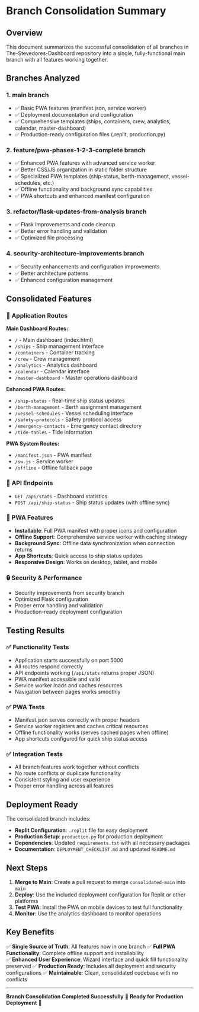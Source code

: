 # Branch Consolidation Summary

## Overview
This document summarizes the successful consolidation of all branches in The-Stevedores-Dashboard repository into a single, fully-functional main branch with all features working together.

## Branches Analyzed

### 1. **main** branch
- ✅ Basic PWA features (manifest.json, service worker)
- ✅ Deployment documentation and configuration
- ✅ Comprehensive templates (ships, containers, crew, analytics, calendar, master-dashboard)
- ✅ Production-ready configuration files (.replit, production.py)

### 2. **feature/pwa-phases-1-2-3-complete** branch
- ✅ Enhanced PWA features with advanced service worker
- ✅ Better CSS/JS organization in static folder structure
- ✅ Specialized PWA templates (ship-status, berth-management, vessel-schedules, etc.)
- ✅ Offline functionality and background sync capabilities
- ✅ PWA shortcuts and enhanced manifest configuration

### 3. **refactor/flask-updates-from-analysis** branch
- ✅ Flask improvements and code cleanup
- ✅ Better error handling and validation
- ✅ Optimized file processing

### 4. **security-architecture-improvements** branch
- ✅ Security enhancements and configuration improvements
- ✅ Better architecture patterns
- ✅ Enhanced configuration management

## Consolidated Features

### 🚀 **Application Routes**
**Main Dashboard Routes:**
- `/` - Main dashboard (index.html)
- `/ships` - Ship management interface
- `/containers` - Container tracking
- `/crew` - Crew management
- `/analytics` - Analytics dashboard
- `/calendar` - Calendar interface
- `/master-dashboard` - Master operations dashboard

**Enhanced PWA Routes:**
- `/ship-status` - Real-time ship status updates
- `/berth-management` - Berth assignment management
- `/vessel-schedules` - Vessel scheduling interface
- `/safety-protocols` - Safety protocol access
- `/emergency-contacts` - Emergency contact directory
- `/tide-tables` - Tide information

**PWA System Routes:**
- `/manifest.json` - PWA manifest
- `/sw.js` - Service worker
- `/offline` - Offline fallback page

### 🔌 **API Endpoints**
- `GET /api/stats` - Dashboard statistics
- `POST /api/ship-status` - Ship status updates (with offline sync)

### 📱 **PWA Features**
- **Installable**: Full PWA manifest with proper icons and configuration
- **Offline Support**: Comprehensive service worker with caching strategy
- **Background Sync**: Offline data synchronization when connection returns
- **App Shortcuts**: Quick access to ship status updates
- **Responsive Design**: Works on desktop, tablet, and mobile

### 🔒 **Security & Performance**
- Security improvements from security branch
- Optimized Flask configuration
- Proper error handling and validation
- Production-ready deployment configuration

## Testing Results

### ✅ **Functionality Tests**
- Application starts successfully on port 5000
- All routes respond correctly
- API endpoints working (`/api/stats` returns proper JSON)
- PWA manifest accessible and valid
- Service worker loads and caches resources
- Navigation between pages works smoothly

### ✅ **PWA Tests**
- Manifest.json serves correctly with proper headers
- Service worker registers and caches critical resources
- Offline functionality works (serves cached pages when offline)
- App shortcuts configured for quick ship status access

### ✅ **Integration Tests**
- All branch features work together without conflicts
- No route conflicts or duplicate functionality
- Consistent styling and user experience
- Proper error handling across all features

## Deployment Ready

The consolidated branch includes:
- **Replit Configuration**: `.replit` file for easy deployment
- **Production Setup**: `production.py` for production deployment
- **Dependencies**: Updated `requirements.txt` with all necessary packages
- **Documentation**: `DEPLOYMENT_CHECKLIST.md` and updated `README.md`

## Next Steps

1. **Merge to Main**: Create a pull request to merge `consolidated-main` into `main`
2. **Deploy**: Use the included deployment configuration for Replit or other platforms
3. **Test PWA**: Install the PWA on mobile devices to test full functionality
4. **Monitor**: Use the analytics dashboard to monitor operations

## Key Benefits

✅ **Single Source of Truth**: All features now in one branch
✅ **Full PWA Functionality**: Complete offline support and installability  
✅ **Enhanced User Experience**: Wizard interface and quick fill functionality preserved
✅ **Production Ready**: Includes all deployment and security configurations
✅ **Maintainable**: Clean, consolidated codebase with no conflicts

---

**Branch Consolidation Completed Successfully** 🎉
**Ready for Production Deployment** 🚀
